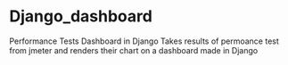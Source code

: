 # Django_dashboard
Performance Tests Dashboard in Django
Takes results of permoance test from jmeter and renders their chart on a dashboard made in Django
